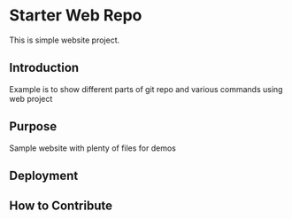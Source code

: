 # Starter Web Repo

This is simple website project.

## Introduction

Example is to show different parts of git repo and various commands using web  project

## Purpose

Sample website with plenty of files for demos

## Deployment

## How to Contribute